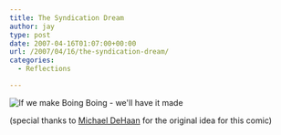 ```yaml
---
title: The Syndication Dream
author: jay
type: post
date: 2007-04-16T01:07:00+00:00
url: /2007/04/16/the-syndication-dream/
categories:
  - Reflections

---
```

![If we make Boing Boing - we'll have it made][1]

(special thanks to [Michael DeHaan][2] for the original idea for this comic)

 [1]: https://cdn.rambleon.org/migrate/2007/04/boing.jpg
 [2]: http://www.michaeldehaan.net/